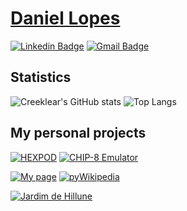 # [Daniel Lopes](https://danielcreeklear.github.io/DanielCreeklear/)

[![Linkedin Badge](https://img.shields.io/badge/-Daniel-blue?style=flat-square&logo=Linkedin&logoColor=white&link=https://www.linkedin.com/in/ddaniellopessoares/)](https://www.linkedin.com/in/ddaniellopessoares/)
[![Gmail Badge](https://img.shields.io/badge/-ddanielssoares@gmail.com-c14438?style=flat-square&logo=Gmail&logoColor=white&link=mailto:ddanielssoares@gmail.com)](mailto:ddanielssoares@gmail.com)

## Statistics

![Creeklear's GitHub stats](https://github-readme-stats-sigma-five.vercel.app/api?username=DanielCreeklear&theme=dracula&show_icons=true&include_all_commits=true&count_private=true) ![Top Langs](https://github-readme-stats-sigma-five.vercel.app/api/top-langs/?username=DanielCreeklear&layout=compact&theme=dracula&hide=jupyter%20notebook%2Chtml&langs_count=4)

## My personal projects

[![HEXPOD](https://github-readme-stats-sigma-five.vercel.app/api/pin/?username=DanielCreeklear&repo=HEXPOD&theme=dracula)](https://github.com/DanielCreeklear/HEXPOD) [![CHIP-8 Emulator](https://github-readme-stats-sigma-five.vercel.app/api/pin/?username=DanielCreeklear&repo=chip8_emulator&theme=dracula)](https://github.com/DanielCreeklear/chip8_emulator) 

[![My page](https://github-readme-stats-sigma-five.vercel.app/api/pin/?username=DanielCreeklear&repo=DanielCreeklear&theme=dracula)](https://danielcreeklear.github.io/DanielCreeklear/) [![pyWikipedia](https://github-readme-stats-sigma-five.vercel.app/api/pin/?username=DanielCreeklear&repo=pyWikipedia&theme=dracula)](https://github.com/DanielCreeklear/pyWikipedia)

[![Jardim de Hillune](https://github-readme-stats-sigma-five.vercel.app/api/pin/?username=DanielCreeklear&repo=JardimDeHillune&theme=dracula)](https://github.com/DanielCreeklear/JardimDeHillune)
